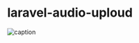 # laravel-audio-uploud
 
![caption](https://github.com/ET-TOUNANI/laravel-audio-uploud/blob/main/Screenshot%202022-02-24%20231602.png)
